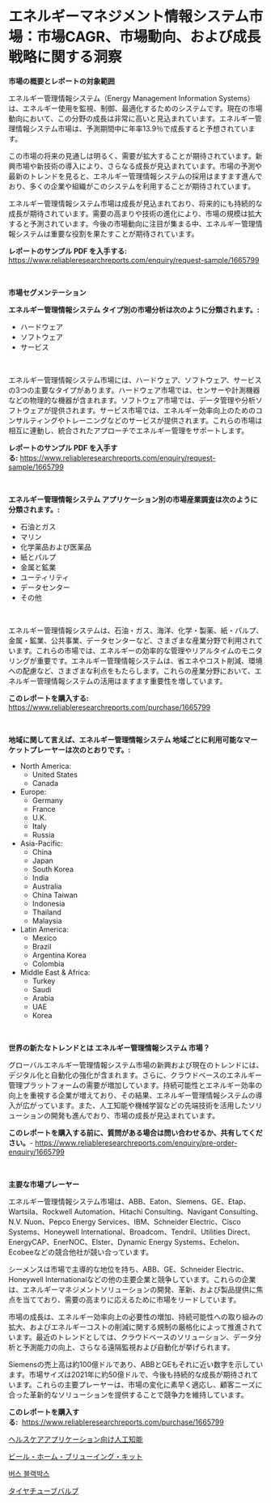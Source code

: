 <p><h1>エネルギーマネジメント情報システム市場：市場CAGR、市場動向、および成長戦略に関する洞察</h1></p><p><strong>市場の概要とレポートの対象範囲</strong></p>
<p><p>エネルギー管理情報システム（Energy Management Information Systems）は、エネルギー使用を監視、制御、最適化するためのシステムです。現在の市場動向において、この分野の成長は非常に高いと見込まれています。エネルギー管理情報システム市場は、予測期間中に年率13.9％で成長すると予想されています。</p><p>この市場の将来の見通しは明るく、需要が拡大することが期待されています。新興市場や新技術の導入により、さらなる成長が見込まれています。市場の予測や最新のトレンドを見ると、エネルギー管理情報システムの採用はますます進んでおり、多くの企業や組織がこのシステムを利用することが期待されています。</p><p>エネルギー管理情報システム市場は成長が見込まれており、将来的にも持続的な成長が期待されています。需要の高まりや技術の進化により、市場の規模は拡大すると予測されています。今後の市場動向に注目が集まる中、エネルギー管理情報システムは重要な役割を果たすことが期待されています。</p></p>
<p><strong>レポートのサンプル PDF を入手する:</strong> <a href="https://www.reliableresearchreports.com/enquiry/request-sample/1665799">https://www.reliableresearchreports.com/enquiry/request-sample/1665799</a></p>
<p>&nbsp;</p>
<p><strong>市場セグメンテーション</strong></p>
<p><strong>エネルギー管理情報システム タイプ別の市場分析は次のように分類されます。:</strong></p>
<p><ul><li>ハードウェア</li><li>ソフトウェア</li><li>サービス</li></ul></p>
<p>&nbsp;</p>
<p><p>エネルギー管理情報システム市場には、ハードウェア、ソフトウェア、サービスの3つの主要なタイプがあります。ハードウェア市場では、センサーや計測機器などの物理的な機器が含まれます。ソフトウェア市場では、データ管理や分析ソフトウェアが提供されます。サービス市場では、エネルギー効率向上のためのコンサルティングやトレーニングなどのサービスが提供されます。これらの市場は相互に連動し、統合されたアプローチでエネルギー管理をサポートします。</p></p>
<p><strong>レポートのサンプル PDF を入手する:</strong>&nbsp;<a href="https://www.reliableresearchreports.com/enquiry/request-sample/1665799">https://www.reliableresearchreports.com/enquiry/request-sample/1665799</a></p>
<p>&nbsp;</p>
<p><strong> エネルギー管理情報システム アプリケーション別の市場産業調査は次のように分類されます。:</strong></p>
<p><ul><li>石油とガス</li><li>マリン</li><li>化学薬品および医薬品</li><li>紙とパルプ</li><li>金属と鉱業</li><li>ユーティリティ</li><li>データセンター</li><li>その他</li></ul></p>
<p>&nbsp;</p>
<p><p>エネルギー管理情報システムは、石油・ガス、海洋、化学・製薬、紙・パルプ、金属・鉱業、公共事業、データセンターなど、さまざまな産業分野で利用されています。これらの市場では、エネルギーの効率的な管理やリアルタイムのモニタリングが重要です。エネルギー管理情報システムは、省エネやコスト削減、環境への配慮など、さまざまな利点をもたらします。これらの産業分野において、エネルギー管理情報システムの活用はますます重要性を増しています。</p></p>
<p><strong>このレポートを購入する:</strong>&nbsp; <a href="https://www.reliableresearchreports.com/purchase/1665799">https://www.reliableresearchreports.com/purchase/1665799</a></p>
<p>&nbsp;</p>
<p><strong>地域に関して言えば、エネルギー管理情報システム 地域ごとに利用可能なマーケットプレーヤーは次のとおりです。:</strong></p>
<p><ul>
    <li>
        North America:
        <ul>
            <li>United States</li>
            <li>Canada</li>
        </ul>
    </li>
    <li>
        Europe:
        <ul>
            <li>Germany</li>
            <li>France</li>
            <li>U.K.</li>
            <li>Italy</li>
            <li>Russia</li>
        </ul>
    </li>
    <li>
        Asia-Pacific:
        <ul>
            <li>China</li>
            <li>Japan</li>
            <li>South Korea</li>
            <li>India</li>
            <li>Australia</li>
            <li>China Taiwan</li>
            <li>Indonesia</li>
            <li>Thailand</li>
            <li>Malaysia</li>
        </ul>
    </li>
    <li>
        Latin America:
        <ul>
            <li>Mexico</li>
            <li>Brazil</li>
            <li>Argentina Korea</li>
            <li>Colombia</li>
        </ul>
    </li>
    <li>
        Middle East & Africa:
        <ul>
            <li>Turkey</li>
            <li>Saudi</li>
            <li>Arabia</li>
            <li>UAE</li>
            <li>Korea</li>
        </ul>
    </li>
    </ul></p>
<p>&nbsp;</p>
<p><strong>世界の新たなトレンドとは エネルギー管理情報システム 市場？</strong></p>
<p><p>グローバルエネルギー管理情報システム市場の新興および現在のトレンドには、デジタル化と自動化の強化が含まれます。さらに、クラウドベースのエネルギー管理プラットフォームの需要が増加しています。持続可能性とエネルギー効率の向上を重視する企業が増えており、その結果、エネルギー管理情報システムの導入が広がっています。また、人工知能や機械学習などの先端技術を活用したソリューションの開発も進んでおり、市場の成長が見込まれています。</p></p>
<p><strong>このレポートを購入する前に、質問がある場合は問い合わせるか、共有してください。</strong>- <a href="https://www.reliableresearchreports.com/enquiry/pre-order-enquiry/1665799">https://www.reliableresearchreports.com/enquiry/pre-order-enquiry/1665799</a></p>
<p>&nbsp;</p>
<p><strong>主要な市場プレーヤー</strong></p>
<p><p>エネルギー管理情報システム市場は、ABB、Eaton、Siemens、GE、Etap、Wartsila、Rockwell Automation、Hitachi Consulting、Navigant Consulting、N.V. Nuon、Pepco Energy Services、IBM、Schneider Electric、Cisco Systems、Honeywell International、Broadcom、Tendril、Utilities Direct、EnergyCAP、EnerNOC、Elster、Dynamic Energy Systems、Echelon、Ecobeeなどの競合他社が競い合っています。</p><p>シーメンスは市場で主導的な地位を持ち、ABB、GE、Schneider Electric、Honeywell Internationalなどの他の主要企業と競争しています。これらの企業は、エネルギーマネジメントソリューションの開発、革新、および製品提供に焦点を当てており、需要の高まりに応えるために市場をリードしています。</p><p>市場の成長は、エネルギー効率向上の必要性の増加、持続可能性への取り組みの拡大、およびエネルギーコストの削減に関する規制の厳格化によって推進されています。最近のトレンドとしては、クラウドベースのソリューション、データ分析と予測能力の向上、さらなる遠隔監視および自動化が挙げられます。</p><p>Siemensの売上高は約100億ドルであり、ABBとGEもそれに近い数字を示しています。市場サイズは2021年に約50億ドルで、今後も持続的な成長が期待されています。これらの主要プレーヤーは、市場の変化に素早く適応し、顧客ニーズに合った革新的なソリューションを提供することで競争力を維持しています。</p></p>
<p><strong>このレポートを購入する:</strong>&nbsp;&nbsp;<a href="https://www.reliableresearchreports.com/purchase/1665799">https://www.reliableresearchreports.com/purchase/1665799</a></p>
<p><p><a href="https://github.com/SantosDicki04/Market-Research-Report-List-1/blob/main/414136314959.md">ヘルスケアアプリケーション向け人工知能</a></p><p><a href="https://medium.com/@kaitlensen45645/%E3%83%93%E3%83%BC%E3%83%AB%E8%87%AA%E5%AE%B6%E8%A3%BD%E9%86%B8%E9%80%A0%E3%82%AD%E3%83%83%E3%83%88%E5%B8%82%E5%A0%B4-2031%E5%B9%B4%E3%81%BE%E3%81%A7%E3%81%AE%E3%83%88%E3%83%AC%E3%83%B3%E3%83%89-%E4%BA%88%E6%B8%AC-%E7%AB%B6%E4%BA%89%E5%88%86%E6%9E%90-b5bff9559808">ビール・ホーム・ブリューイング・キット</a></p><p><a href="https://medium.com/@ralphyjames/%EB%B2%84%EC%8A%A4-%EB%B8%94%EB%9E%99%EB%B0%95%EC%8A%A4-%EC%8B%9C%EC%9E%A5%EC%9D%80-%EC%8B%9C%EC%9E%A5-%EC%A0%90%EC%9C%A0%EC%9C%A8-%EC%8B%9C%EC%9E%A5-%ED%8A%B8%EB%A0%8C%EB%93%9C-%EB%B0%8F-%EC%8B%9C%EC%9E%A5-%EC%84%B1%EC%9E%A5%EC%97%90-%EB%8C%80%ED%95%9C-%EC%A0%95%EB%B3%B4%EB%A5%BC-%EC%A0%9C%EA%B3%B5%ED%95%A9%EB%8B%88%EB%8B%A4-3bb72e4c2859">버스 블랙박스</a></p><p><a href="https://medium.com/@evekerluke2023/%E3%82%BF%E3%82%A4%E3%83%A4%E3%83%81%E3%83%A5%E3%83%BC%E3%83%96%E3%83%90%E3%83%AB%E3%83%96%E5%B8%82%E5%A0%B4-2031%E5%B9%B4%E3%81%BE%E3%81%A7%E3%81%AE%E3%83%88%E3%83%AC%E3%83%B3%E3%83%89-%E4%BA%88%E6%B8%AC-%E7%AB%B6%E4%BA%89%E5%88%86%E6%9E%90-187b3e898a80">タイヤチューブバルブ</a></p></p>
